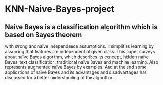 # KNN-Naive-Bayes-project

## Naive Bayes is a classification algorithm which is based on Bayes theorem 
with strong and naïve independence assumptions. 
It simplifies learning by assuming that features are independent of given class.
This paper surveys about naïve Bayes algorithm, which describes its concept, 
hidden naïve Bayes, text classification, traditional naïve Bayes and machine learning. Also represents augmented naïve Bayes by examples. 
And at the end some applications of naïve Bayes and its advantages and disadvantages has discussed for a better understanding of the algorithm.
